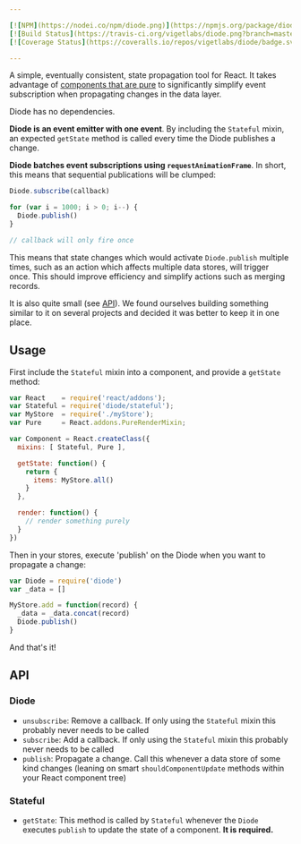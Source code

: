 ```yaml
---

[![NPM](https://nodei.co/npm/diode.png)](https://npmjs.org/package/diode)
[![Build Status](https://travis-ci.org/vigetlabs/diode.png?branch=master)](https://travis-ci.org/vigetlabs/diode)
[![Coverage Status](https://coveralls.io/repos/vigetlabs/diode/badge.svg)](https://coveralls.io/r/vigetlabs/diode)

---
```


A simple, eventually consistent, state propagation tool for React. It
takes advantage of
[components that are pure](http://facebook.github.io/react/docs/pure-render-mixin.html)
to significantly simplify event subscription when propagating changes
in the data layer.

Diode has no dependencies.

**Diode is an event emitter with one event**. By including the `Stateful`
mixin, an expected `getState` method is called every time the Diode
publishes a change.

**Diode batches event subscriptions using `requestAnimationFrame`**. In
short, this means that sequential publications will be clumped:

```javascript
Diode.subscribe(callback)

for (var i = 1000; i > 0; i--) {
  Diode.publish()
}

// callback will only fire once
```

This means that state changes which would activate `Diode.publish`
multiple times, such as an action which affects multiple data stores,
will trigger once. This should improve efficiency and simplify actions
such as merging records.

It is also quite small (see [API](#api)). We found ourselves building
something similar to it on several projects and decided it was better
to keep it in one place.

## Usage

First include the `Stateful` mixin into a component, and provide a
`getState` method:

```javascript
var React    = require('react/addons');
var Stateful = require('diode/stateful');
var MyStore  = require('./myStore');
var Pure     = React.addons.PureRenderMixin;

var Component = React.createClass({
  mixins: [ Stateful, Pure ],

  getState: function() {
    return {
      items: MyStore.all()
    }
  },

  render: function() {
    // render something purely
  }
})
```

Then in your stores, execute 'publish' on the Diode when you want to
propagate a change:

```javascript
var Diode = require('diode')
var _data = []

MyStore.add = function(record) {
  _data = _data.concat(record)
  Diode.publish()
}
```

And that's it!

## API

### Diode

- `unsubscribe`: Remove a callback. If only using the `Stateful` mixin
  this probably never needs to be called
- `subscribe`: Add a callback. If only using the `Stateful` mixin
  this probably never needs to be called
- `publish`: Propagate a change. Call this whenever a data store of
  some kind changes (leaning on smart `shouldComponentUpdate` methods
  within your React component tree)

### Stateful

- `getState`: This method is called by `Stateful` whenever the `Diode`
  executes `publish` to update the state of a component. **It is required.**
